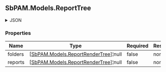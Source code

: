
<h2 id="tocS_SbPAM.Models.ReportTree">SbPAM.Models.ReportTree</h2>

<a id="schemasbpam.models.reporttree"></a>
<a id="schema_SbPAM.Models.ReportTree"></a>
<a id="tocSsbpam.models.reporttree"></a>
<a id="tocssbpam.models.reporttree"></a>

<details><summary>JSON</summary>


```json
{
  "folders": [
    {
      "id": "497f6eca-6276-4993-bfeb-53cbbbba6f08",
      "parentId": "70850378-7d3c-4f45-91b7-942d4dfbbd43",
      "name": "string",
      "isFavorite": true,
      "children": [
        {}
      ]
    }
  ],
  "reports": [
    {
      "id": "497f6eca-6276-4993-bfeb-53cbbbba6f08",
      "parentId": "70850378-7d3c-4f45-91b7-942d4dfbbd43",
      "name": "string",
      "isFavorite": true,
      "children": [
        {}
      ]
    }
  ]
}

```


</details>

### Properties

|Name|Type|Required|Restrictions|Description|
|---|---|---|---|---|
|folders|[[SbPAM.Models.ReportRenderTree](../Models/sbpam.models.reportrendertree.md)]¦null|false|none|none|
|reports|[[SbPAM.Models.ReportRenderTree](../Models/sbpam.models.reportrendertree.md)]¦null|false|none|none|


